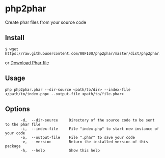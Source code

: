 # php2phar
Create phar files from your source code

## Install

```
$ wget https://raw.githubusercontent.com/00F100/php2phar/master/dist/php2phar.phar
```
or
[Download Phar file](https://raw.githubusercontent.com/00F100/php2phar/master/dist/php2phar.phar)

## Usage

```
php php2phar.phar --dir-source <path/to/dir> --index-file </path/to/index.php> --output-file <path/to/file.phar>  
```

## Options

```
       -d,  --dir-source     Directory of the source code to be sent to the phar file  
       -i,  --index-file     File "index.php" to start new instance of your code 
       -o,  --output-file    File ".phar" to save your code 
       -v,  --version        Return the installed version of this package  
       -h,  --help           Show this help
 ```
